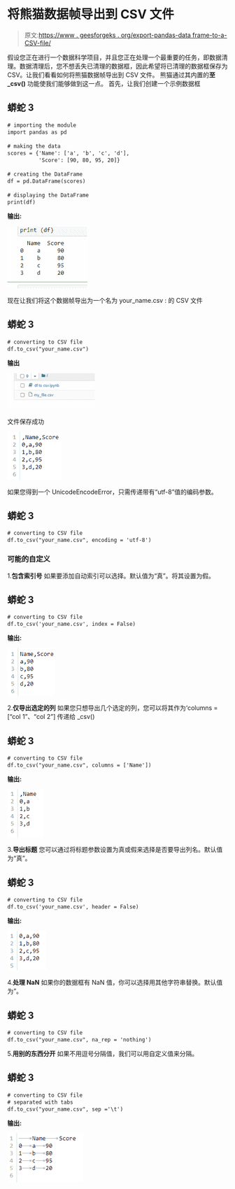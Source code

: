 # 将熊猫数据帧导出到 CSV 文件

> 原文:[https://www . geesforgeks . org/export-pandas-data frame-to-a-CSV-file/](https://www.geeksforgeeks.org/export-pandas-dataframe-to-a-csv-file/)

假设您正在进行一个数据科学项目，并且您正在处理一个最重要的任务，即数据清理。数据清理后，您不想丢失已清理的数据框，因此希望将已清理的数据框保存为 CSV。让我们看看如何将熊猫数据帧导出到 CSV 文件。
熊猫通过其内置的**至 _csv()** 功能使我们能够做到这一点。
首先，让我们创建一个示例数据框

## 蟒蛇 3

```
# importing the module
import pandas as pd

# making the data
scores = {'Name': ['a', 'b', 'c', 'd'],
          'Score': [90, 80, 95, 20]}

# creating the DataFrame
df = pd.DataFrame(scores)

# displaying the DataFrame
print(df)
```

**输出:**

![](img/f1823f9b394ccabe9acbeb95dc443f89.png)

现在让我们将这个数据帧导出为一个名为 your_name.csv :
的 CSV 文件

## 蟒蛇 3

```
# converting to CSV file
df.to_csv("your_name.csv")
```

**输出**

![](img/f90d10b1dd579c64f9deb5852191ec4f.png)

文件保存成功

![](img/f847d1a22e6f99cc2656a4e584b15a4d.png)

如果您得到一个 UnicodeEncodeError，只需传递带有“utf-8”值的编码参数。

## 蟒蛇 3

```
# converting to CSV file
df.to_csv("your_name.csv", encoding = 'utf-8')
```

### 可能的自定义

1.**包含索引号**
如果要添加自动索引可以选择。默认值为“真”。将其设置为假。

## 蟒蛇 3

```
# converting to CSV file
df.to_csv('your_name.csv', index = False)
```

**输出:**

![](img/e4096df2c31e1f2197727388c03f9118.png)

2.**仅导出选定的列**
如果您只想导出几个选定的列，您可以将其作为‘columns =[“col 1”、“col 2”]
传递给 _csv()

## 蟒蛇 3

```
# converting to CSV file
df.to_csv("your_name.csv", columns = ['Name'])
```

**输出:**

![](img/a7ebb6494f370a0e95ecec2dd5503b80.png)

3.**导出标题**
您可以通过将标题参数设置为真或假来选择是否要导出列名。默认值为“真”。

## 蟒蛇 3

```
# converting to CSV file
df.to_csv('your_name.csv', header = False) 
```

**输出:**

![](img/a7aa73cc0f07cff6e18d9c7b0a5e8970.png)

4.**处理 NaN**
如果你的数据框有 NaN 值，你可以选择用其他字符串替换。默认值为”。

## 蟒蛇 3

```
# converting to CSV file
df.to_csv("your_name.csv", na_rep = 'nothing')
```

5.**用别的东西分开**
如果不用逗号分隔值，我们可以用自定义值来分隔。

## 蟒蛇 3

```
# converting to CSV file
# separated with tabs
df.to_csv("your_name.csv", sep ='\t')
```

**输出:**

![](img/64a36f27a5a0e78bb25cf19eb6068584.png)